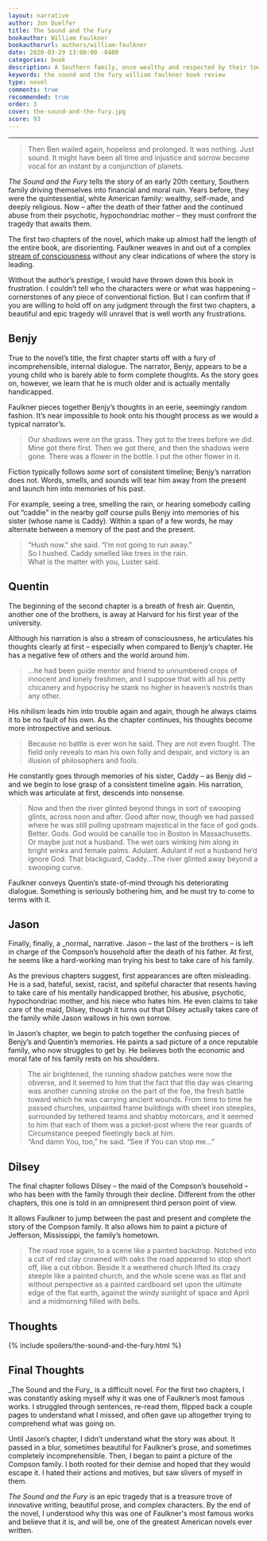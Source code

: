 ```yaml
---
layout: narrative
author: Jon Duelfer
title: The Sound and the Fury
bookauthor: William Faulkner
bookauthorurl: authors/william-faulkner
date: 2020-03-29 13:00:00 -0400
categories: book
description: A Southern family, once wealthy and respected by their town, drives itself into financial and moral ruin. Led by an abusive, hypochondriac mother and her spiteful youngest son, the family tries to redirect the course of their inevitable demise. Their rigid morals and stubbornness only bury them deeper. 
keywords: the sound and the fury william faulkner book review
type: novel
comments: true
recommended: true
order: 3
cover: the-sound-and-the-fury.jpg
score: 93
---
```

<hr/>

> Then Ben wailed again, hopeless and prolonged. It was nothing. Just sound. It might have been all time and injustice and sorrow become vocal for an instant by a conjunction of planets.

_The Sound and the Fury_ tells the story of an early 20th century, Southern family driving themselves into financial and moral ruin. Years before, they were the quintessential, white American family: wealthy, self-made, and deeply religious. Now – after the death of their father and the continued abuse from their psychotic, hypochondriac mother – they must confront the tragedy that awaits them.

The first two chapters of the novel, which make up almost half the length of the entire book, are disorienting. Faulkner weaves in and out of a complex [stream of consciousness](https://en.wikipedia.org/wiki/Stream_of_consciousness) without any clear indications of where the story is leading.

Without the author’s prestige, I would have thrown down this book in frustration. I couldn’t tell who the characters were or what was happening – cornerstones of any piece of conventional fiction. But I can confirm that if you are willing to hold off on any judgment through the first two chapters, a beautiful and epic tragedy will unravel that is well worth any frustrations.

<h2><strong>Benjy</strong></h2>
True to the novel’s title, the first chapter starts off with a fury of incomprehensible, internal dialogue. The narrator, Benjy, appears to be a young child who is barely able to form complete thoughts. As the story goes on, however, we learn that he is much older and is actually mentally handicapped.

Faulkner pieces together Benjy’s thoughts in an eerie, seemingly random fashion. It’s near impossible to hook onto his thought process as we would a typical narrator’s.
> Our shadows were on the grass. They got to the trees before we did. Mine got there first. Then we got there, and then the shadows were gone. There was a flower in the bottle. I put the other flower in it.

Fiction typically follows _some_ sort of consistent timeline; Benjy’s narration does not. Words, smells, and sounds will tear him away from the present and launch him into memories of his past.

For example, seeing a tree, smelling the rain, or hearing somebody calling out “caddie” in the nearby golf course pulls Benjy into memories of his sister (whose name is Caddy). Within a span of a few words, he may alternate between a memory of the past and the present.
> “Hush now.” she said. “I’m not going to run away.”<br/>
So I hushed. Caddy smelled like trees in the rain.<br/>
What is the matter with you, Luster said.

<h2><strong>Quentin</strong></h2>
The beginning of the second chapter is a breath of fresh air. Quentin, another one of the brothers, is away at Harvard for his first year of the university.

Although his narration is also a stream of consciousness, he articulates his thoughts clearly at first – especially when compared to Benjy’s chapter. He has a negative few of others and the world around him.
> ...he had been guide mentor and friend to unnumbered crops of innocent and lonely freshmen, and I suppose that with all his petty chicanery and hypocrisy he stank no higher in heaven’s nostrils than any other.

His nihilism leads him into trouble again and again, though he always claims it to be no fault of his own. As the chapter continues, his thoughts become more introspective and serious.
>  Because no battle is ever won he said. They are not even fought. The field only reveals to man his own folly and despair, and victory is an illusion of philosophers and fools.

He constantly goes through memories of his sister, Caddy – as Benjy did – and we begin to lose grasp of a consistent timeline again. His narration, which was articulate at first, descends into nonsense. 
> Now and then the river glinted beyond things in sort of swooping glints, across noon and after. Good after now, though we had passed where he was still pulling upstream majestical in the face of god gods. Better. Gods. God would be canaille too in Boston in Massachusetts. Or maybe just not a husband. The wet oars winking him along in bright winks and female palms. Adulant. Adulant if not a husband he’d ignore God. That blackguard, Caddy...The river glinted away beyond a swooping curve.

Faulkner conveys Quentin’s state-of-mind through his deteriorating dialogue. Something is seriously bothering him, and he must try to come to terms with it.

<h2><strong>Jason</strong></h2>
Finally, finally, a _normal_ narrative. Jason – the last of the brothers – is left in charge of the Compson’s household after the death of his father. At first, he seems like a hard-working man trying his best to take care of his family.

As the previous chapters suggest, first appearances are often misleading. He is a sad, hateful, sexist, racist, and spiteful character that resents having to take care of his mentally handicapped brother, his abusive, psychotic, hypochondriac mother, and his niece who hates him. He even claims to take care of the maid, Dilsey, though it turns out that Dilsey actually takes care of the family while Jason wallows in his own sorrow.

In Jason’s chapter, we begin to patch together the confusing pieces of Benjy’s and Quentin’s memories. He paints a sad picture of a once reputable family, who now struggles to get by. He believes both the economic and moral fate of his family rests on his shoulders.
> The air brightened, the running shadow patches were now the obverse, and it seemed to him that the fact that the day was clearing was another cunning stroke on the part of the foe, the fresh battle toward which he was carrying ancient wounds. From time to time he passed churches, unpainted frame buildings with sheet iron steeples, surrounded by tethered teams and shabby motorcars, and it seemed to him that each of them was a picket-post where the rear guards of Circumstance peeped fleetingly back at him.<br/>
“And damn You, too,” he said. “See if You can stop me...”

<h2><strong>Dilsey</strong></h2>
The final chapter follows Dilsey – the maid of the Compson’s household – who has been with the family through their decline. Different from the other chapters, this one is told in an omnipresent third person point of view.

It allows Faulkner to jump between the past and present and complete the story of the Compson family. It also allows him to paint a picture of Jefferson, Mississippi, the family’s hometown.
> The road rose again, to a scene like a painted backdrop. Notched into a cut of red clay crowned with oaks the road appeared to stop short off, like a cut ribbon. Beside it a weathered church lifted its crazy steeple like a painted church, and the whole scene was as flat and without perspective as a painted cardboard set upon the ultimate edge of the flat earth, against the windy sunlight of space and April and a midmorning filled with bells. 

<h2><strong>Thoughts </strong></h2>
{% include spoilers/the-sound-and-the-fury.html %}

<h2><strong>Final Thoughts</strong></h2>
_The Sound and the Fury_ is a difficult novel. For the first two chapters, I was constantly asking myself why it was one of Faulkner’s most famous works. I struggled through sentences, re-read them, flipped back a couple pages to understand what I missed, and often gave up altogether trying to comprehend what was going on.

Until Jason’s chapter, I didn’t understand what the story was about. It passed in a blur, sometimes beautiful for Faulkner’s prose, and sometimes completely incomprehensible. Then, I began to paint a picture of the Compson family. I both rooted for their demise and hoped that they would escape it. I hated their actions and motives, but saw slivers of myself in them.

_The Sound and the Fury_ is an epic tragedy that is a treasure trove of innovative writing, beautiful prose, and complex characters. By the end of the novel, I understood why this was one of Faulkner's most famous works and believe that it is, and will be, one of the greatest American novels ever written.
